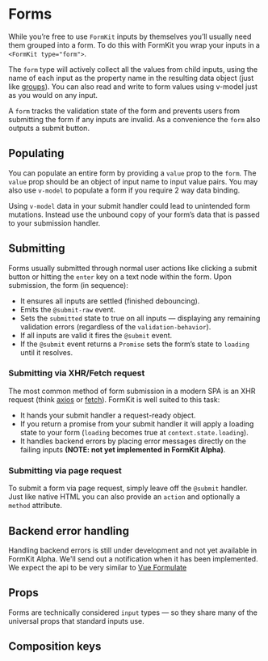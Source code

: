 # Forms

While you’re free to use `FormKit` inputs by themselves you’ll usually need them grouped into a form. To do this with FormKit you wrap your inputs in a `<FormKit type="form">`.

The `form` type will actively collect all the values from child inputs, using the name of each input as the property name in the resulting data object (just like [groups](/inputs/group)). You can also read and write to form values using v-model just as you would on any input.

A `form` tracks the validation state of the form and prevents users from submitting the form if any inputs are invalid. As a convenience the `form` also outputs a submit button.

<example
  name="Register example"
  file="/_content/examples/register/register"
  layout="column"
  langs="vue">
</example>

## Populating

You can populate an entire form by providing a `value` prop to the `form`. The `value` prop should be an object of input name to input value pairs. You may also use `v-model` to populate a form if you require 2 way data binding.

<example
  name="Text example"
  file="/_content/examples/form-population/form-population"
  langs="vue">
</example>

<callout type="warning" label="Submitted data & v-model">
Using <code>v-model</code> data in your submit handler could lead to unintended form mutations. Instead use the unbound copy of your form’s data that is passed to your submission handler.
</callout>

## Submitting

Forms usually submitted through normal user actions like clicking a submit button or hitting the `enter` key on a text node within the form. Upon submission, the form (in sequence):

- It ensures all inputs are settled (finished debouncing).
- Emits the `@submit-raw` event.
- Sets the `submitted` state to true on all inputs — displaying any remaining validation errors (regardless of the `validation-behavior`).
- If all inputs are valid it fires the `@submit` event.
- If the `@submit` event returns a `Promise` sets the form’s state to `loading` until it resolves.

### Submitting via XHR/Fetch request

The most common method of form submission in a modern SPA is an XHR request (think [axios](https://axios-http.com/) or [fetch](https://developer.mozilla.org/en-US/docs/Web/API/Fetch_API)). FormKit is well suited to this task:

- It hands your submit handler a request-ready object.
- If you return a promise from your submit handler it will apply a loading state to your form (`loading` becomes true at `context.state.loading`).
- It handles backend errors by placing error messages directly on the failing inputs **(NOTE: not yet implemented in FormKit Alpha)**.

<example
  name="Text example"
  file="/_content/examples/form-xhr/form-xhr"
  langs="vue">
</example>

### Submitting via page request

To submit a form via page request, simply leave off the `@submit` handler. Just like native HTML you can also provide an `action` and optionally a `method` attribute.

<example
  name="Text example"
  file="/_content/examples/form-page/form-page"
  langs="vue">
</example>

## Backend error handling

<callout type="danger" label="Under development">
Handling backend errors is still under development and not yet available in FormKit Alpha. We'll send out a notification when it has been implemented. We expect the api to be very similar to <a href="https://vueformulate.com/guide/forms/error-handling/#form-errors">Vue Formulate</a>
</callout>

## Props

Forms are technically considered `input` types — so they share many of the universal props that standard inputs use.

<reference-table :without="['label', 'help']" :data="[{ prop: 'submit-label', type: 'String', default: 'Submit', description: 'The label to use on the submit button'}, { prop: 'actions', type: 'Boolean', default: 'true', description: 'Whether or not to include the actions bar at the bottom of the form.'}]"></reference-table>

## Composition keys

<reference-table type="compositionKeys" primary="composition-key" :data="[{ 'composition-key': 'form', description: 'Responsible for rendering the <code>form</code> tag and listening to submit events.'}, { 'composition-key': 'actions', description: 'Responsible for a container at the bottom of the form with form actions like the submit button.'}, { 'composition-key': 'submit', description: 'Responsible for a submit button — by default a FormKit input type <code>submit</code>.'}]" :without="['outer', 'wrapper','inner', 'label', 'input','help']">
</reference-table>
